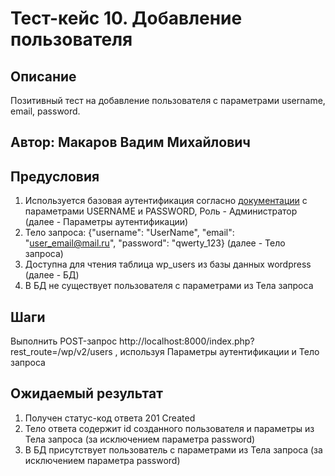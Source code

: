 # Тест-кейс 10. Добавление пользователя

## Описание
Позитивный тест на добавление пользователя с параметрами username, email, password.

## Автор: Макаров Вадим Михайлович

## Предусловия
1) Используется базовая аутентификация согласно 
[документации](https://developer.wordpress.org/rest-api/using-the-rest-api/authentication/#basic-authentication-with-application-passwords)
с параметрами USERNAME и PASSWORD, Роль - Администратор (далее - Параметры аутентификации)
2) Тело запроса: {"username": "UserName", "email": "user_email@mail.ru", "password": "qwerty_123} (далее - Тело запроса)
3) Доступна для чтения таблица wp_users из базы данных wordpress (далее - БД)
4) В БД не существует пользователя с параметрами из Тела запроса


## Шаги
Выполнить POST-запрос http://localhost:8000/index.php?rest_route=/wp/v2/users , используя Параметры аутентификации и Тело запроса


## Ожидаемый результат
1) Получен статус-код ответа 201 Created
2) Тело ответа содержит id созданного пользователя и параметры из Тела запроса (за исключением параметра password)
3) В БД присутствует пользователь с параметрами из Тела запроса (за исключением параметра password)